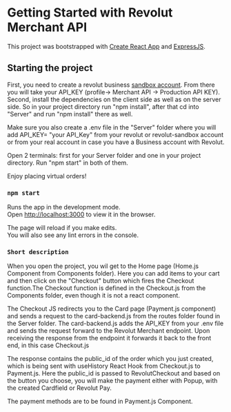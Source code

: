 # Getting Started with Revolut Merchant API

This project was bootstrapped with [Create React App](https://github.com/facebook/create-react-app) and [ExpressJS](https://expressjs.com/en/starter/installing.html).

## Starting the project

First, you need to create a revolut business [sandbox account](https://sandbox-business.revolut.com/signin?rr=d8dea). From there you will take your API_KEY (profile-> Merchant API -> Production API KEY). 
Second, install the dependencies on the client side as well as on the server side.
So in your project directory run "npm install", after that cd into "Server" and run "npm install" there as well.

Make sure you also create a .env file in the "Server" folder where you will add API_KEY= "your API_Key" from your revolut or revolut-sandbox account or from your real account in case you have a Business account with Revolut.

Open 2 terminals: first for your Server folder and one in your project directory. Run "npm start" in both of them.

Enjoy placing virtual orders!


### `npm start`

Runs the app in the development mode.\
Open [http://localhost:3000](http://localhost:3000) to view it in the browser.

The page will reload if you make edits.\
You will also see any lint errors in the console.

### `Short description`

When you open the project, you wil get to the Home page (Home.js Component from Components folder). Here you can add items to your cart and then click on the "Checkout" button which fires the Checkout function.The Checkout function is defined in the Checkout.js from the Components folder, even though it is not a react component.

The Checkout JS redirects you to the Card page (Payment.js component) and sends a request to the card-backend.js from the routes folder found in the Server folder. The card-backend.js adds the API_KEY from your .env file and sends the request forward to the Revolut Merchant endpoint. Upon receiving the response from the endpoint it forwards it back to the front end, in this case Checkout.js

The response contains the public_id of the order which you just created, which is being sent with useHistory React Hook  from Checkout.js to Payment.js. Here the public_id is passed to RevolutCheckout and based on the button you choose, you will make the payment either with Popup, with the created Cardfield or Revolut Pay.

The payment methods are to be found in Payment.js Component.
